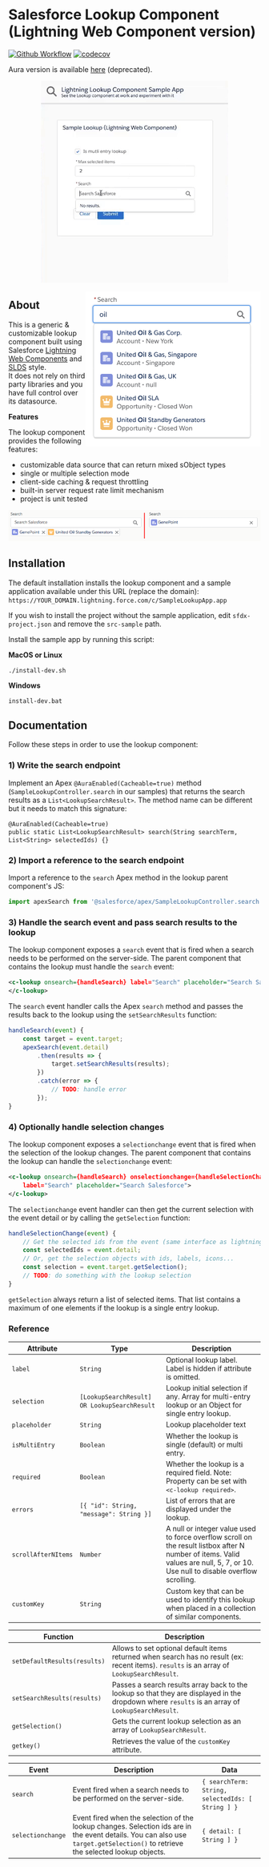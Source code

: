 # Salesforce Lookup Component (Lightning Web Component version)

[![Github Workflow](https://github.com/pozil/sfdc-ui-lookup-lwc/workflows/CI/badge.svg?branch=master)](https://github.com/pozil/sfdc-ui-lookup-lwc/actions) [![codecov](https://codecov.io/gh/pozil/sfdc-ui-lookup-lwc/branch/master/graph/badge.svg)](https://codecov.io/gh/pozil/sfdc-ui-lookup-lwc)

Aura version is available [here](https://github.com/pozil/sfdc-ui-lookup) (deprecated).

<p align="center">
    <img src="screenshots/lookup-animation.gif" alt="Lookup animation"/>
</p>

<img src="screenshots/dropdown-open.png" alt="Lookup with dropdown open" width="350" align="right"/>

## About

This is a generic &amp; customizable lookup component built using Salesforce [Lightning Web Components](https://developer.salesforce.com/docs/component-library/documentation/lwc) and [SLDS](https://www.lightningdesignsystem.com/) style.<br/>
It does not rely on third party libraries and you have full control over its datasource.

<b>Features</b>

The lookup component provides the following features:

-   customizable data source that can return mixed sObject types
-   single or multiple selection mode
-   client-side caching & request throttling
-   built-in server request rate limit mechanism
-   project is unit tested

<p align="center">
    <img src="screenshots/selection-types.png" alt="Multiple or single entry lookup"/>
</p>

## Installation

The default installation installs the lookup component and a sample application available under this URL (replace the domain):<br/>
`https://YOUR_DOMAIN.lightning.force.com/c/SampleLookupApp.app`

If you wish to install the project without the sample application, edit `sfdx-project.json` and remove the `src-sample` path.

Install the sample app by running this script:

**MacOS or Linux**

```
./install-dev.sh
```

**Windows**

```
install-dev.bat
```

## Documentation

Follow these steps in order to use the lookup component:

### 1) Write the search endpoint

Implement an Apex `@AuraEnabled(Cacheable=true)` method (`SampleLookupController.search` in our samples) that returns the search results as a `List<LookupSearchResult>`.
The method name can be different but it needs to match this signature:

```apex
@AuraEnabled(Cacheable=true)
public static List<LookupSearchResult> search(String searchTerm, List<String> selectedIds) {}
```

### 2) Import a reference to the search endpoint

Import a reference to the `search` Apex method in the lookup parent component's JS:

```js
import apexSearch from '@salesforce/apex/SampleLookupController.search';
```

### 3) Handle the search event and pass search results to the lookup

The lookup component exposes a `search` event that is fired when a search needs to be performed on the server-side.
The parent component that contains the lookup must handle the `search` event:

```xml
<c-lookup onsearch={handleSearch} label="Search" placeholder="Search Salesforce">
</c-lookup>
```

The `search` event handler calls the Apex `search` method and passes the results back to the lookup using the `setSearchResults` function:

```js
handleSearch(event) {
    const target = event.target;
    apexSearch(event.detail)
        .then(results => {
            target.setSearchResults(results);
        })
        .catch(error => {
            // TODO: handle error
        });
}
```

### 4) Optionally handle selection changes

The lookup component exposes a `selectionchange` event that is fired when the selection of the lookup changes.
The parent component that contains the lookup can handle the `selectionchange` event:

```xml
<c-lookup onsearch={handleSearch} onselectionchange={handleSelectionChange}
    label="Search" placeholder="Search Salesforce">
</c-lookup>
```

The `selectionchange` event handler can then get the current selection with the event detail or by calling the `getSelection` function:

```js
handleSelectionChange(event) {
    // Get the selected ids from the event (same interface as lightning-input-field)
    const selectedIds = event.detail;
    // Or, get the selection objects with ids, labels, icons...
    const selection = event.target.getSelection();
    // TODO: do something with the lookup selection
}
```

`getSelection` always return a list of selected items.
That list contains a maximum of one elements if the lookup is a single entry lookup.

### Reference

| Attribute           | Type                                         | Description                                                                                                                                                                      |
| ------------------- | -------------------------------------------- | -------------------------------------------------------------------------------------------------------------------------------------------------------------------------------- |
| `label`             | `String`                                     | Optional lookup label. Label is hidden if attribute is omitted.                                                                                                                  |
| `selection`         | `[LookupSearchResult] OR LookupSearchResult` | Lookup initial selection if any. Array for multi-entry lookup or an Object for single entry lookup.                                                                              |
| `placeholder`       | `String`                                     | Lookup placeholder text                                                                                                                                                          |
| `isMultiEntry`      | `Boolean`                                    | Whether the lookup is single (default) or multi entry.                                                                                                                           |
| `required`          | `Boolean`                                    | Whether the lookup is a required field. Note: Property can be set with `<c-lookup required>`.                                                                                    |
| `errors`            | `[{ "id": String, "message": String }]`      | List of errors that are displayed under the lookup.                                                                                                                              |
| `scrollAfterNItems` | `Number`                                     | A null or integer value used to force overflow scroll on the result listbox after N number of items. Valid values are null, 5, 7, or 10. Use null to disable overflow scrolling. |
| `customKey`         | `String`                                     | Custom key that can be used to identify this lookup when placed in a collection of similar components.                                                                           |

| Function                     | Description                                                                                                                                      |
| ---------------------------- | ------------------------------------------------------------------------------------------------------------------------------------------------ |
| `setDefaultResults(results)` | Allows to set optional default items returned when search has no result (ex: recent items). `results` is an array of `LookupSearchResult`.       |
| `setSearchResults(results)`  | Passes a search results array back to the lookup so that they are displayed in the dropdown where `results` is an array of `LookupSearchResult`. |
| `getSelection()`             | Gets the current lookup selection as an array of `LookupSearchResult`.                                                                           |
| `getkey()`                   | Retrieves the value of the `customKey` attribute.                                                                                                |

| Event             | Description                                                                                                                                                                     | Data                                              |
| ----------------- | ------------------------------------------------------------------------------------------------------------------------------------------------------------------------------- | ------------------------------------------------- |
| `search`          | Event fired when a search needs to be performed on the server-side.                                                                                                             | `{ searchTerm: String, selectedIds: [ String ] }` |
| `selectionchange` | Event fired when the selection of the lookup changes. Selection ids are in the event details. You can also use `target.getSelection()` to retrieve the selected lookup objects. | `{ detail: [ String ] }`                          |
